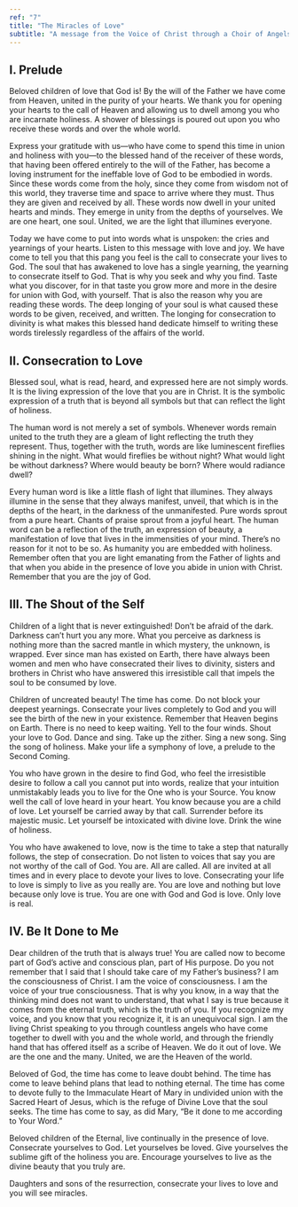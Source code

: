 ```yaml
---
ref: "7"
title: "The Miracles of Love"
subtitle: "A message from the Voice of Christ through a Choir of Angels in the presence of Archangel Raphael and Archangel Gabriel"
---
```


## I. Prelude

Beloved children of love that God is! By the will of the Father we have come
from Heaven, united in the purity of your hearts. We thank you for opening your
hearts to the call of Heaven and allowing us to dwell among you who are
incarnate holiness. A shower of blessings is poured out upon you who receive
these words and over the whole world.

Express your gratitude with us—who have come to spend this time in union and
holiness with you—to the blessed hand of the receiver of these words, that
having been offered entirely to the will of the Father, has become a loving
instrument for the ineffable love of God to be embodied in words. Since these
words come from the holy, since they come from wisdom not of this world, they
traverse time and space to arrive where they must. Thus they are given and
received by all. These words now dwell in your united hearts and minds. They
emerge in unity from the depths of yourselves. We are one heart, one soul.
United, we are the light that illumines everyone.

Today we have come to put into words what is unspoken: the cries and yearnings
of your hearts. Listen to this message with love and joy. We have come to tell
you that this pang you feel is the call to consecrate your lives to God. The
soul that has awakened to love has a single yearning, the yearning to
consecrate itself to God. That is why you seek and why you find. Taste what you
discover, for in that taste you grow more and more in the desire for union with
God, with yourself. That is also the reason why you are reading these words.
The deep longing of your soul is what caused these words to be given, received,
and written. The longing for consecration to divinity is what makes this
blessed hand dedicate himself to writing these words tirelessly regardless of
the affairs of the world.

## II. Consecration to Love

Blessed soul, what is read, heard, and expressed here are not simply words. It
is the living expression of the love that you are in Christ. It is the symbolic
expression of a truth that is beyond all symbols but that can reflect the light
of holiness.

The human word is not merely a set of symbols. Whenever words remain united to
the truth they are a gleam of light reflecting the truth they represent. Thus,
together with the truth, words are like luminescent fireflies shining in the
night. What would fireflies be without night? What would light be without
darkness? Where would beauty be born? Where would radiance dwell?

Every human word is like a little flash of light that illumines. They always
illumine in the sense that they always manifest, unveil, that which is in the
depths of the heart, in the darkness of the unmanifested. Pure words sprout
from a pure heart. Chants of praise sprout from a joyful heart. The human word
can be a reflection of the truth, an expression of beauty, a manifestation of
love that lives in the immensities of your mind. There’s no reason for it not
to be so. As humanity you are embedded with holiness. Remember often that you
are light emanating from the Father of lights and that when you abide in the
presence of love you abide in union with Christ. Remember that you are the joy
of God.

## III. The Shout of the Self

Children of a light that is never extinguished! Don’t be afraid of the dark.
Darkness can’t hurt you any more. What you perceive as darkness is nothing more
than the sacred mantle in which mystery, the unknown, is wrapped. Ever since
man has existed on Earth, there have always been women and men who have
consecrated their lives to divinity, sisters and brothers in Christ who have
answered this irresistible call that impels the soul to be consumed by love.

Children of uncreated beauty! The time has come. Do not block your deepest
yearnings. Consecrate your lives completely to God and you will see the birth
of the new in your existence. Remember that Heaven begins on Earth. There is no
need to keep waiting. Yell to the four winds. Shout your love to God. Dance and
sing. Take up the zither. Sing a new song. Sing the song of holiness. Make your
life a symphony of love, a prelude to the Second Coming.

You who have grown in the desire to find God, who feel the irresistible desire
to follow a call you cannot put into words, realize that your intuition
unmistakably leads you to live for the One who is your Source. You know well
the call of love heard in your heart. You know because you are a child of love.
Let yourself be carried away by that call. Surrender before its majestic
music. Let yourself be intoxicated with divine love. Drink the wine of
holiness.

You who have awakened to love, now is the time to take a step that naturally
follows, the step of consecration. Do not listen to voices that say you are not
worthy of the call of God. You are. All are called. All are invited at all
times and in every place to devote your lives to love. Consecrating your life
to love is simply to live as you really are. You are love and nothing but love
because only love is true. You are one with God and God is love. Only love is
real.

## IV. Be It Done to Me

Dear children of the truth that is always true! You are called now to become
part of God’s active and conscious plan, part of His purpose. Do you not
remember that I said that I should take care of my Father’s business? I am the
consciousness of Christ. I am the voice of consciousness. I am the voice of
your true consciousness. That is why you know, in a way that the thinking mind
does not want to understand, that what I say is true because it comes from the
eternal truth, which is the truth of you. If you recognize my voice, and you
know that you recognize it, it is an unequivocal sign. I am the living Christ
speaking to you through countless angels who have come together to dwell with
you and the whole world, and through the friendly hand that has offered itself
as a scribe of Heaven. We do it out of love. We are the one and the many.
United, we are the Heaven of the world.

Beloved of God, the time has come to leave doubt behind. The time has come to
leave behind plans that lead to nothing eternal. The time has come to devote
fully to the Immaculate Heart of Mary in undivided union with the Sacred Heart
of Jesus, which is the refuge of Divine Love that the soul seeks. The time has
come to say, as did Mary, “Be it done to me according to Your Word.”

Beloved children of the Eternal, live continually in the presence of love.
Consecrate yourselves to God. Let yourselves be loved. Give yourselves the
sublime gift of the holiness you are. Encourage yourselves to live as the
divine beauty that you truly are.

Daughters and sons of the resurrection, consecrate your lives to love and you
will see miracles.

